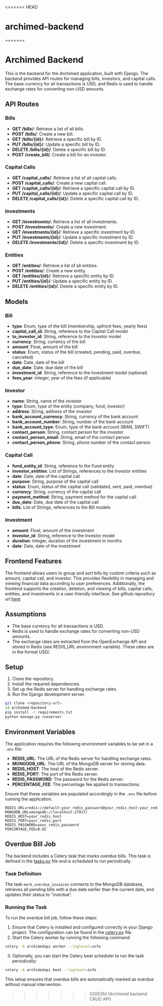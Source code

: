 <<<<<<< HEAD
# archimed-backend
=======
# Archimed Backend
This is the backend for the Archimed application, built with Django. The backend provides API routes for managing bills, investors, and capital calls. The base currency for all transactions is USD, and Redis is used to handle exchange rates for converting non-USD amounts.

## API Routes

### Bills

- **GET /bills/**: Retrieve a list of all bills.
- **POST /bills/**: Create a new bill.
- **GET /bills/{id}/**: Retrieve a specific bill by ID.
- **PUT /bills/{id}/**: Update a specific bill by ID.
- **DELETE /bills/{id}/**: Delete a specific bill by ID.
- **POST /create_bill/**: Create a bill for an investor.

### Capital Calls

- **GET /capital_calls/**: Retrieve a list of all capital calls.
- **POST /capital_calls/**: Create a new capital call.
- **GET /capital_calls/{id}/**: Retrieve a specific capital call by ID.
- **PUT /capital_calls/{id}/**: Update a specific capital call by ID.
- **DELETE /capital_calls/{id}/**: Delete a specific capital call by ID.

### Investments

- **GET /investments/**: Retrieve a list of all investments.
- **POST /investments/**: Create a new investment.
- **GET /investments/{id}/**: Retrieve a specific investment by ID.
- **PUT /investments/{id}/**: Update a specific investment by ID.
- **DELETE /investments/{id}/**: Delete a specific investment by ID.

### Entities

- **GET /entities/**: Retrieve a list of all entities.
- **POST /entities/**: Create a new entity.
- **GET /entities/{id}/**: Retrieve a specific entity by ID.
- **PUT /entities/{id}/**: Update a specific entity by ID.
- **DELETE /entities/{id}/**: Delete a specific entity by ID.

## Models

### Bill

- **type**: Enum, type of the bill (membership, upfront fees, yearly fees)
- **capital_call_id**: String, reference to the Capital Call model
- **to_investor_id**: String, reference to the Investor model
- **currency**: String, currency of the bill
- **amount**: Float, amount of the bill
- **status**: Enum, status of the bill (created, pending, paid, overdue, cancelled)
- **date**: Date, date of the bill
- **due_date**: Date, due date of the bill
- **investment_id**: String, reference to the Investment model (optional)
- **fees_year**: Integer, year of the fees (if applicable)

### Investor

- **name**: String, name of the investor
- **type**: Enum, type of the entity (company, fund, investor)
- **address**: String, address of the investor
- **bank_account_currency**: String, currency of the bank account
- **bank_account_number**: String, number of the bank account
- **bank_account_type**: Enum, type of the bank account (IBAN, SWIFT)
- **contact_person**: String, contact person for the investor
- **contact_person_email**: String, email of the contact person
- **contact_person_phone**: String, phone number of the contact person

### Capital Call

- **fund_entity_id**: String, reference to the Fund entity
- **investor_entities**: List of Strings, references to the Investor entities
- **date**: Date, date of the capital call
- **purpose**: String, purpose of the capital call
- **status**: Enum, status of the capital call (validated, sent, paid, overdue)
- **currency**: String, currency of the capital call
- **payment_method**: String, payment method for the capital call
- **due_date**: Date, due date of the capital call
- **bills**: List of Strings, references to the Bill models

### Investment

- **amount**: Float, amount of the investment
- **investor_id**: String, reference to the Investor model
- **duration**: Integer, duration of the investment in months
- **date**: Date, date of the investment

## Frontend Features

The frontend allows users to group and sort bills by custom criteria such as amount, capital call, and investor. This provides flexibility in managing and viewing financial data according to user preferences. Additionally, the frontend supports the creation, deletion, and viewing of bills, capital calls, entities, and investments in a user-friendly interface.
See github repository url [here](https://github.com/KossaiSbai/archimed-frontend)

## Assumptions

- The base currency for all transactions is USD.
- Redis is used to handle exchange rates for converting non-USD amounts.
- The exchange rates are extracted from the OpenExchange API and stored in Redis (see REDIS_URL environment variable). These rates are in the format USD/<currency>.

## Setup

1. Clone the repository.
2. Install the required dependencies.
3. Set up the Redis server for handling exchange rates.
4. Run the Django development server.

```bash
git clone <repository-url>
cd archimed-backend
pip install -r requirements.txt
python manage.py runserver
```


## Environment Variables

The application requires the following environment variables to be set in a `.env` file:

- **REDIS_URL**: The URL of the Redis server for handling exchange rates.
- **MONGODB_URL**: The URL of the MongoDB server for storing data.
- **REDIS_HOST**: The host of the Redis server.
- **REDIS_PORT**: The port of the Redis server.
- **REDIS_PASSWORD**: The password for the Redis server.
- **PERCENTAGE_FEE**: The percentage fee applied to transactions.

Ensure that these variables are populated accordingly in the `.env` file before running the application.

```plaintext
REDIS_URL=redis://default:your_redis_password@your_redis_host:your_redis_port
MONGODB_URL=mongodb://localhost:27017/
REDIS_HOST=your_redis_host
REDIS_PORT=your_redis_port
REDIS_PASSWORD=your_redis_password
PERCENTAGE_FEE=0.02
```

## Overdue Bill Job

The backend includes a Celery task that marks overdue bills. This task is defined in the [tasks.py](#file:tasks.py-context) file and is scheduled to run periodically.

### Task Definition

The task `mark_overdue_invoices` connects to the MongoDB database, retrieves all pending bills with a due date earlier than the current date, and updates their status to "overdue".

### Running the Task

To run the overdue bill job, follow these steps:

1. Ensure that Celery is installed and configured correctly in your Django project. The configuration can be found in the [celery.py](#file:celery.py-context) file.
2. Start the Celery worker by running the following command:

```bash
celery -A archimedapi worker --loglevel=info
```

3. Optionally, you can start the Celery beat scheduler to run the task periodically:

```bash
celery -A archimedapi beat --loglevel=info
```

This setup ensures that overdue bills are automatically marked as overdue without manual intervention.
>>>>>>> 02053fd (Archimed backend CRUD API)
